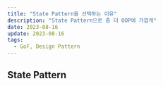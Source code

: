 ```yaml
---
title: "State Pattern을 선택하는 이유"
description: "State Pattern으로 좀 더 OOP에 가깝게"
date: 2023-08-16
update: 2023-08-16
tags:
  - GoF, Design Pattern
---
```


## State Pattern
